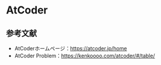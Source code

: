 # AtCoder

## 参考文献
- AtCoderホームページ：https://atcoder.jp/home
- AtCoder Problem：https://kenkoooo.com/atcoder/#/table/
